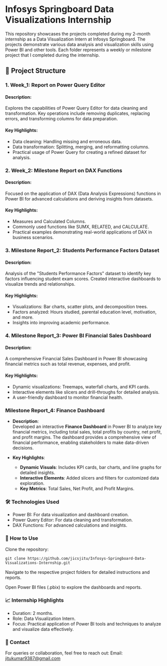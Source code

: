# Infosys Springboard Data Visualizations Internship

This repository showcases the projects completed during my 2-month internship as a Data Visualization Intern at Infosys Springboard. The projects demonstrate various data analysis and visualization skills using Power BI and other tools. Each folder represents a weekly or milestone project that I completed during the internship.

## 📂 Project Structure

### 1. Week_1: Report on Power Query Editor

#### Description:

Explores the capabilities of Power Query Editor for data cleaning and transformation. Key operations include removing duplicates, replacing errors, and transforming columns for data preparation.

#### Key Highlights:

- Data cleaning: Handling missing and erroneous data.
- Data transformation: Splitting, merging, and reformatting columns.
- Practical usage of Power Query for creating a refined dataset for analysis.

### 2. Week_2: Milestone Report on DAX Functions

#### Description:

Focused on the application of DAX (Data Analysis Expressions) functions in Power BI for advanced calculations and deriving insights from datasets.

#### Key Highlights:

- Measures and Calculated Columns.
- Commonly used functions like SUMX, RELATED, and CALCULATE.
- Practical examples demonstrating real-world applications of DAX in business scenarios.

### 3. Milestone Report_2: Students Performance Factors Dataset

#### Description:

Analysis of the "Students Performance Factors" dataset to identify key factors influencing student exam scores. Created interactive dashboards to visualize trends and relationships.

#### Key Highlights:

- Visualizations: Bar charts, scatter plots, and decomposition trees.
- Factors analyzed: Hours studied, parental education level, motivation, and more.
- Insights into improving academic performance.

### 4. Milestone Report_3: Power BI Financial Sales Dashboard

#### Description:

A comprehensive Financial Sales Dashboard in Power BI showcasing financial metrics such as total revenue, expenses, and profit.

#### Key Highlights:

- Dynamic visualizations: Treemaps, waterfall charts, and KPI cards.
- Interactive elements like slicers and drill-throughs for detailed analysis.
- A user-friendly dashboard to monitor financial health.

### **Milestone Report_4: Finance Dashboard**  

- **Description**:  
  Developed an interactive **Finance Dashboard** in Power BI to analyze key financial metrics, including total sales, total profits by country, net profit, and profit margins. The dashboard provides a comprehensive view of financial performance, enabling stakeholders to make data-driven decisions.  

- **Key Highlights**:  
  - **Dynamic Visuals**: Includes KPI cards, bar charts, and line graphs for detailed insights.  
  - **Interactive Elements**: Added slicers and filters for customized data exploration.  
  - **Key Metrics**: Total Sales, Net Profit, and Profit Margins.  

### 🛠️ Technologies Used

- Power BI: For data visualization and dashboard creation.
- Power Query Editor: For data cleaning and transformation.
- DAX Functions: For advanced calculations and insights.

### 🚀 How to Use

Clone the repository:

``git clone https://github.com/jicsjitu/Infosys-Springboard-Data-Visualizations-Internship.git``

Navigate to the respective project folders for detailed instructions and reports.

Open Power BI files (.pbix) to explore the dashboards and reports.

### 📈 Internship Highlights

- Duration: 2 months.
- Role: Data Visualization Intern.
- Focus: Practical application of Power BI tools and techniques to analyze and visualize data effectively.
  
### 📩 Contact

For queries or collaboration, feel free to reach out:
Email: jitukumar9387@gmail.com








